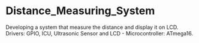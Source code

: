 # Distance_Measuring_System

Developing a system that measure the distance and display it on LCD.
Drivers: GPIO, ICU, Ultrasonic Sensor and LCD - Microcontroller: ATmega16.
